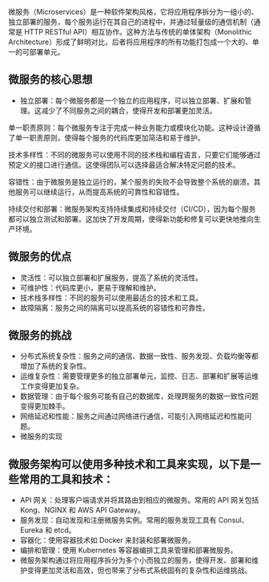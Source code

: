 微服务（Microservices）是一种软件架构风格，它将应用程序拆分为一组小的、独立部署的服务，每个服务运行在其自己的进程中，并通过轻量级的通信机制（通常是 HTTP RESTful API）相互协作。这种方法与传统的单体架构（Monolithic Architecture）形成了鲜明对比，后者将应用程序的所有功能打包成一个大的、单一的可部署单元。

## 微服务的核心思想

- 独立部署：每个微服务都是一个独立的应用程序，可以独立部署、扩展和管理。这减少了不同服务之间的耦合，使得开发和部署更加灵活。

单一职责原则：每个微服务专注于完成一种业务能力或模块化功能。这种设计遵循了单一职责原则，使得每个服务的代码库更加简洁和易于维护。

技术多样性：不同的微服务可以使用不同的技术栈和编程语言，只要它们能够通过预定义的接口进行通信。这使得团队可以选择最适合解决特定问题的技术。

容错性：由于微服务是独立运行的，某个服务的失败不会导致整个系统的崩溃。其他服务可以继续运行，从而提高系统的可靠性和容错性。

持续交付和部署：微服务架构支持持续集成和持续交付（CI/CD），因为每个服务都可以独立测试和部署。这加快了开发周期，使得新功能和修复可以更快地推向生产环境。

## 微服务的优点

- 灵活性：可以独立部署和扩展服务，提高了系统的灵活性。
- 可维护性：代码库更小，更易于理解和维护。
- 技术栈多样性：不同的服务可以使用最适合的技术和工具。
- 故障隔离：服务之间的隔离可以提高系统的容错性和可靠性。

## 微服务的挑战

- 分布式系统复杂性：服务之间的通信、数据一致性、服务发现、负载均衡等都增加了系统的复杂性。
- 运维复杂性：需要管理更多的独立部署单元，监控、日志、部署和扩展等运维工作变得更加复杂。
- 数据管理：由于每个服务可能有自己的数据库，处理跨服务的数据一致性问题变得更加棘手。
- 网络延迟和性能：服务之间通过网络进行通信，可能引入网络延迟和性能问题。
- 微服务的实现
  
## 微服务架构可以使用多种技术和工具来实现，以下是一些常用的工具和技术：

- API 网关：处理客户端请求并将其路由到相应的微服务。常用的 API 网关包括 Kong、NGINX 和 AWS API Gateway。
- 服务发现：自动发现和注册微服务实例。常用的服务发现工具有 Consul、Eureka 和 etcd。
- 容器化：使用容器技术如 Docker 来封装和部署微服务。
- 编排和管理：使用 Kubernetes 等容器编排工具来管理和部署微服务。
- 微服务架构通过将应用程序拆分为多个小而独立的服务，使得开发、部署和维护变得更加灵活和高效，但也带来了分布式系统固有的复杂性和运维挑战。
